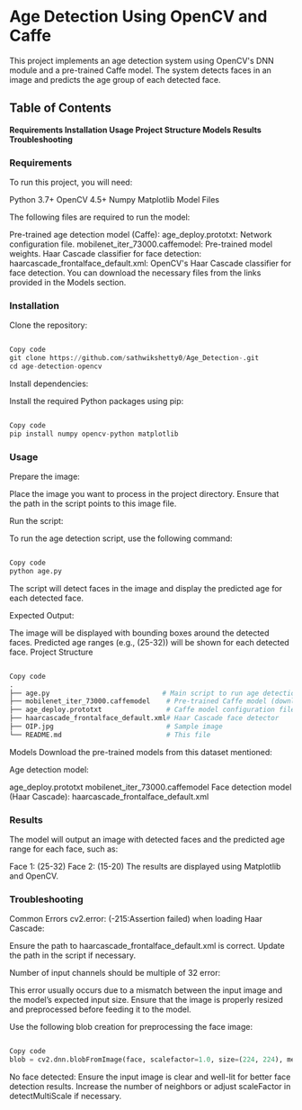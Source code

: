 # Age Detection Using OpenCV and Caffe
This project implements an age detection system using OpenCV's DNN module and a pre-trained Caffe model. The system detects faces in an image and predicts the age group of each detected face.

## Table of Contents
**Requirements
Installation
Usage
Project Structure
Models
Results
Troubleshooting**

### Requirements
To run this project, you will need:

Python 3.7+
OpenCV 4.5+
Numpy
Matplotlib
Model Files

The following files are required to run the model:

Pre-trained age detection model (Caffe):
age_deploy.prototxt: Network configuration file.
mobilenet_iter_73000.caffemodel: Pre-trained model weights.
Haar Cascade classifier for face detection:
haarcascade_frontalface_default.xml: OpenCV's Haar Cascade classifier for face detection.
You can download the necessary files from the links provided in the Models section.

### Installation
Clone the repository:

```python

Copy code
git clone https://github.com/sathwikshetty0/Age_Detection-.git
cd age-detection-opencv
```
Install dependencies:

Install the required Python packages using pip:

```python

Copy code
pip install numpy opencv-python matplotlib
```
### Usage
Prepare the image:

Place the image you want to process in the project directory. Ensure that the path in the script points to this image file.

Run the script:

To run the age detection script, use the following command:

```python

Copy code
python age.py
```
The script will detect faces in the image and display the predicted age for each detected face.

Expected Output:

The image will be displayed with bounding boxes around the detected faces.
Predicted age ranges (e.g., (25-32)) will be shown for each detected face.
Project Structure
```python

Copy code
.
├── age.py                            # Main script to run age detection
├── mobilenet_iter_73000.caffemodel    # Pre-trained Caffe model (downloaded)
├── age_deploy.prototxt                # Caffe model configuration file (downloaded)
├── haarcascade_frontalface_default.xml# Haar Cascade face detector
├── OIP.jpg                            # Sample image
└── README.md                          # This file
```
Models
Download the pre-trained models from this dataset mentioned:

Age detection model:

age_deploy.prototxt
mobilenet_iter_73000.caffemodel
Face detection model (Haar Cascade): haarcascade_frontalface_default.xml

### Results
The model will output an image with detected faces and the predicted age range for each face, such as:

Face 1: (25-32)
Face 2: (15-20)
The results are displayed using Matplotlib and OpenCV.

### Troubleshooting
Common Errors
cv2.error: (-215:Assertion failed) when loading Haar Cascade:

Ensure the path to haarcascade_frontalface_default.xml is correct. Update the path in the script if necessary.

Number of input channels should be multiple of 32 error:

This error usually occurs due to a mismatch between the input image and the model’s expected input size. Ensure that the image is properly resized and preprocessed before feeding it to the model.

Use the following blob creation for preprocessing the face image:

```python

Copy code
blob = cv2.dnn.blobFromImage(face, scalefactor=1.0, size=(224, 224), mean=model_mean, swapRB=False, crop=False)

```
No face detected: Ensure the input image is clear and well-lit for better face detection results. Increase the number of neighbors or adjust scaleFactor in detectMultiScale if necessary.
